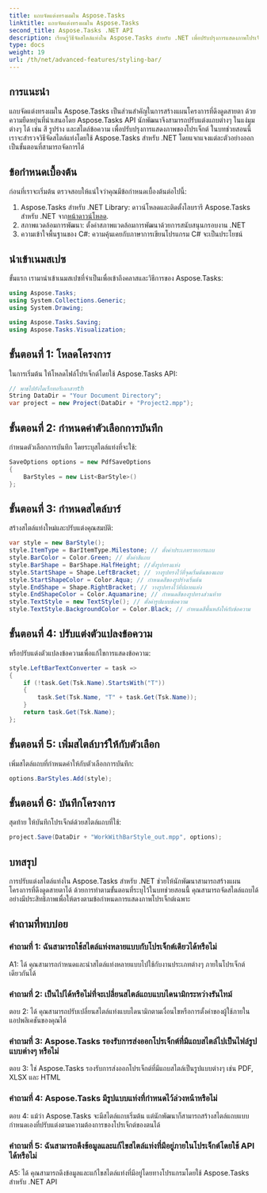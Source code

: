 ```yaml
---
title: แถบจัดแต่งทรงผมใน Aspose.Tasks
linktitle: แถบจัดแต่งทรงผมใน Aspose.Tasks
second_title: Aspose.Tasks .NET API
description: เรียนรู้วิธีจัดสไตล์แท่งใน Aspose.Tasks สำหรับ .NET เพื่อปรับปรุงการแสดงภาพโปรเจ็กต์
type: docs
weight: 19
url: /th/net/advanced-features/styling-bar/
---
```

## การแนะนำ

แถบจัดแต่งทรงผมใน Aspose.Tasks เป็นส่วนสำคัญในการสร้างแผนโครงการที่ดึงดูดสายตา ด้วยความยืดหยุ่นที่นำเสนอโดย Aspose.Tasks API นักพัฒนาจึงสามารถปรับแต่งแถบต่างๆ ในแง่มุมต่างๆ ได้ เช่น สี รูปร่าง และสไตล์ข้อความ เพื่อปรับปรุงการแสดงภาพของโปรเจ็กต์ ในบทช่วยสอนนี้ เราจะสำรวจวิธีจัดสไตล์แท่งโดยใช้ Aspose.Tasks สำหรับ .NET โดยแจกแจงแต่ละตัวอย่างออกเป็นขั้นตอนที่สามารถจัดการได้

## ข้อกำหนดเบื้องต้น

ก่อนที่เราจะเริ่มต้น ตรวจสอบให้แน่ใจว่าคุณมีข้อกำหนดเบื้องต้นต่อไปนี้:

1.  Aspose.Tasks สำหรับ .NET Library: ดาวน์โหลดและติดตั้งไลบรารี Aspose.Tasks สำหรับ .NET จาก[หน้าดาวน์โหลด](https://releases.aspose.com/tasks/net/).
2. สภาพแวดล้อมการพัฒนา: ตั้งค่าสภาพแวดล้อมการพัฒนาด้วยการสนับสนุนกรอบงาน .NET
3. ความเข้าใจพื้นฐานของ C#: ความคุ้นเคยกับภาษาการเขียนโปรแกรม C# จะเป็นประโยชน์

## นำเข้าเนมสเปซ

ขั้นแรก เรามานำเข้าเนมสเปซที่จำเป็นเพื่อเข้าถึงคลาสและวิธีการของ Aspose.Tasks:

```csharp
using Aspose.Tasks;
using System.Collections.Generic;
using System.Drawing;

using Aspose.Tasks.Saving;
using Aspose.Tasks.Visualization;

```

## ขั้นตอนที่ 1: โหลดโครงการ

ในการเริ่มต้น ให้โหลดไฟล์โปรเจ็กต์โดยใช้ Aspose.Tasks API:

```csharp
// พาธไปยังไดเร็กทอรีเอกสารth
String DataDir = "Your Document Directory";
var project = new Project(DataDir + "Project2.mpp");
```

## ขั้นตอนที่ 2: กำหนดค่าตัวเลือกการบันทึก

กำหนดตัวเลือกการบันทึก โดยระบุสไตล์แท่งที่จะใช้:

```csharp
SaveOptions options = new PdfSaveOptions
{
    BarStyles = new List<BarStyle>()
};
```

## ขั้นตอนที่ 3: กำหนดสไตล์บาร์

สร้างสไตล์แท่งใหม่และปรับแต่งคุณสมบัติ:

```csharp
var style = new BarStyle();
style.ItemType = BarItemType.Milestone; // ตั้งค่าประเภทรายการแถบ
style.BarColor = Color.Green; // ตั้งค่าสีแถบ
style.BarShape = BarShape.HalfHeight; //ตั้งรูปทรงแท่ง
style.StartShape = Shape.LeftBracket; // วางรูปทรงไว้ที่จุดเริ่มต้นของแถบ
style.StartShapeColor = Color.Aqua; // กำหนดสีของรูปร่างเริ่มต้น
style.EndShape = Shape.RightBracket; // วางรูปทรงไว้ที่ปลายแท่ง
style.EndShapeColor = Color.Aquamarine; // กำหนดสีของรูปทรงส่วนท้าย
style.TextStyle = new TextStyle(); // ตั้งค่ารูปแบบข้อความ
style.TextStyle.BackgroundColor = Color.Black; // กำหนดสีพื้นหลังให้กับข้อความ
```

## ขั้นตอนที่ 4: ปรับแต่งตัวแปลงข้อความ

หรือปรับแต่งตัวแปลงข้อความเพื่อแก้ไขการแสดงข้อความ:

```csharp
style.LeftBarTextConverter = task =>
{
    if (!task.Get(Tsk.Name).StartsWith("T"))
    {
        task.Set(Tsk.Name, "T" + task.Get(Tsk.Name));
    }
    return task.Get(Tsk.Name);
};
```

## ขั้นตอนที่ 5: เพิ่มสไตล์บาร์ให้กับตัวเลือก

เพิ่มสไตล์แถบที่กำหนดค่าให้กับตัวเลือกการบันทึก:

```csharp
options.BarStyles.Add(style);
```

## ขั้นตอนที่ 6: บันทึกโครงการ

สุดท้าย ให้บันทึกโปรเจ็กต์ด้วยสไตล์แถบที่ใช้:

```csharp
project.Save(DataDir + "WorkWithBarStyle_out.mpp", options);
```

## บทสรุป

การปรับแต่งสไตล์แท่งใน Aspose.Tasks สำหรับ .NET ช่วยให้นักพัฒนาสามารถสร้างแผนโครงการที่ดึงดูดสายตาได้ ด้วยการทำตามขั้นตอนที่ระบุไว้ในบทช่วยสอนนี้ คุณสามารถจัดสไตล์แถบได้อย่างมีประสิทธิภาพเพื่อให้ตรงตามข้อกำหนดการแสดงภาพโปรเจ็กต์เฉพาะ

## คำถามที่พบบ่อย

### คำถามที่ 1: ฉันสามารถใช้สไตล์แท่งหลายแบบกับโปรเจ็กต์เดียวได้หรือไม่

A1: ได้ คุณสามารถกำหนดและนำสไตล์แท่งหลายแบบไปใช้กับงานประเภทต่างๆ ภายในโปรเจ็กต์เดียวกันได้
   
### คำถามที่ 2: เป็นไปได้หรือไม่ที่จะเปลี่ยนสไตล์แถบแบบไดนามิกระหว่างรันไทม์

ตอบ 2: ได้ คุณสามารถปรับเปลี่ยนสไตล์แท่งแบบไดนามิกตามเงื่อนไขหรือการตั้งค่าของผู้ใช้ภายในแอปพลิเคชันของคุณได้
   
### คำถามที่ 3: Aspose.Tasks รองรับการส่งออกโปรเจ็กต์ที่มีแถบสไตล์ไปเป็นไฟล์รูปแบบต่างๆ หรือไม่

ตอบ 3: ใช่ Aspose.Tasks รองรับการส่งออกโปรเจ็กต์ที่มีแถบสไตล์เป็นรูปแบบต่างๆ เช่น PDF, XLSX และ HTML
   
### คำถามที่ 4: Aspose.Tasks มีรูปแบบแท่งที่กำหนดไว้ล่วงหน้าหรือไม่

ตอบ 4: แม้ว่า Aspose.Tasks จะมีสไตล์แถบเริ่มต้น แต่นักพัฒนาก็สามารถสร้างสไตล์แถบแบบกำหนดเองที่ปรับแต่งตามความต้องการของโปรเจ็กต์ของตนได้
   
### คำถามที่ 5: ฉันสามารถดึงข้อมูลและแก้ไขสไตล์แท่งที่มีอยู่ภายในโปรเจ็กต์โดยใช้ API ได้หรือไม่

A5: ได้ คุณสามารถดึงข้อมูลและแก้ไขสไตล์แท่งที่มีอยู่โดยทางโปรแกรมโดยใช้ Aspose.Tasks สำหรับ .NET API
